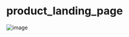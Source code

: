 # product_landing_page
![image](https://github.com/raghavkrishnet/product_landing_page/assets/66867030/fa2b1c63-4495-4ef8-80f6-ef9484e5e94e)
